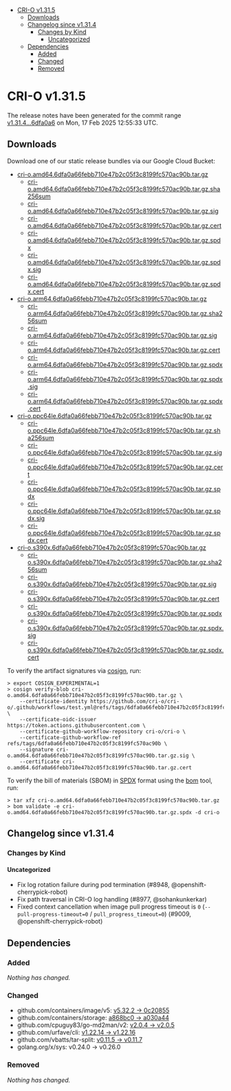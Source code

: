 - [CRI-O v1.31.5](#cri-o-v1315)
  - [Downloads](#downloads)
  - [Changelog since v1.31.4](#changelog-since-v1314)
    - [Changes by Kind](#changes-by-kind)
      - [Uncategorized](#uncategorized)
  - [Dependencies](#dependencies)
    - [Added](#added)
    - [Changed](#changed)
    - [Removed](#removed)

# CRI-O v1.31.5

The release notes have been generated for the commit range
[v1.31.4...6dfa0a6](https://github.com/cri-o/cri-o/compare/v1.31.4...v1.31.5) on Mon, 17 Feb 2025 12:55:33 UTC.

## Downloads

Download one of our static release bundles via our Google Cloud Bucket:

- [cri-o.amd64.6dfa0a66febb710e47b2c05f3c8199fc570ac90b.tar.gz](https://storage.googleapis.com/cri-o/artifacts/cri-o.amd64.6dfa0a66febb710e47b2c05f3c8199fc570ac90b.tar.gz)
  - [cri-o.amd64.6dfa0a66febb710e47b2c05f3c8199fc570ac90b.tar.gz.sha256sum](https://storage.googleapis.com/cri-o/artifacts/cri-o.amd64.6dfa0a66febb710e47b2c05f3c8199fc570ac90b.tar.gz.sha256sum)
  - [cri-o.amd64.6dfa0a66febb710e47b2c05f3c8199fc570ac90b.tar.gz.sig](https://storage.googleapis.com/cri-o/artifacts/cri-o.amd64.6dfa0a66febb710e47b2c05f3c8199fc570ac90b.tar.gz.sig)
  - [cri-o.amd64.6dfa0a66febb710e47b2c05f3c8199fc570ac90b.tar.gz.cert](https://storage.googleapis.com/cri-o/artifacts/cri-o.amd64.6dfa0a66febb710e47b2c05f3c8199fc570ac90b.tar.gz.cert)
  - [cri-o.amd64.6dfa0a66febb710e47b2c05f3c8199fc570ac90b.tar.gz.spdx](https://storage.googleapis.com/cri-o/artifacts/cri-o.amd64.6dfa0a66febb710e47b2c05f3c8199fc570ac90b.tar.gz.spdx)
  - [cri-o.amd64.6dfa0a66febb710e47b2c05f3c8199fc570ac90b.tar.gz.spdx.sig](https://storage.googleapis.com/cri-o/artifacts/cri-o.amd64.6dfa0a66febb710e47b2c05f3c8199fc570ac90b.tar.gz.spdx.sig)
  - [cri-o.amd64.6dfa0a66febb710e47b2c05f3c8199fc570ac90b.tar.gz.spdx.cert](https://storage.googleapis.com/cri-o/artifacts/cri-o.amd64.6dfa0a66febb710e47b2c05f3c8199fc570ac90b.tar.gz.spdx.cert)
- [cri-o.arm64.6dfa0a66febb710e47b2c05f3c8199fc570ac90b.tar.gz](https://storage.googleapis.com/cri-o/artifacts/cri-o.arm64.6dfa0a66febb710e47b2c05f3c8199fc570ac90b.tar.gz)
  - [cri-o.arm64.6dfa0a66febb710e47b2c05f3c8199fc570ac90b.tar.gz.sha256sum](https://storage.googleapis.com/cri-o/artifacts/cri-o.arm64.6dfa0a66febb710e47b2c05f3c8199fc570ac90b.tar.gz.sha256sum)
  - [cri-o.arm64.6dfa0a66febb710e47b2c05f3c8199fc570ac90b.tar.gz.sig](https://storage.googleapis.com/cri-o/artifacts/cri-o.arm64.6dfa0a66febb710e47b2c05f3c8199fc570ac90b.tar.gz.sig)
  - [cri-o.arm64.6dfa0a66febb710e47b2c05f3c8199fc570ac90b.tar.gz.cert](https://storage.googleapis.com/cri-o/artifacts/cri-o.arm64.6dfa0a66febb710e47b2c05f3c8199fc570ac90b.tar.gz.cert)
  - [cri-o.arm64.6dfa0a66febb710e47b2c05f3c8199fc570ac90b.tar.gz.spdx](https://storage.googleapis.com/cri-o/artifacts/cri-o.arm64.6dfa0a66febb710e47b2c05f3c8199fc570ac90b.tar.gz.spdx)
  - [cri-o.arm64.6dfa0a66febb710e47b2c05f3c8199fc570ac90b.tar.gz.spdx.sig](https://storage.googleapis.com/cri-o/artifacts/cri-o.arm64.6dfa0a66febb710e47b2c05f3c8199fc570ac90b.tar.gz.spdx.sig)
  - [cri-o.arm64.6dfa0a66febb710e47b2c05f3c8199fc570ac90b.tar.gz.spdx.cert](https://storage.googleapis.com/cri-o/artifacts/cri-o.arm64.6dfa0a66febb710e47b2c05f3c8199fc570ac90b.tar.gz.spdx.cert)
- [cri-o.ppc64le.6dfa0a66febb710e47b2c05f3c8199fc570ac90b.tar.gz](https://storage.googleapis.com/cri-o/artifacts/cri-o.ppc64le.6dfa0a66febb710e47b2c05f3c8199fc570ac90b.tar.gz)
  - [cri-o.ppc64le.6dfa0a66febb710e47b2c05f3c8199fc570ac90b.tar.gz.sha256sum](https://storage.googleapis.com/cri-o/artifacts/cri-o.ppc64le.6dfa0a66febb710e47b2c05f3c8199fc570ac90b.tar.gz.sha256sum)
  - [cri-o.ppc64le.6dfa0a66febb710e47b2c05f3c8199fc570ac90b.tar.gz.sig](https://storage.googleapis.com/cri-o/artifacts/cri-o.ppc64le.6dfa0a66febb710e47b2c05f3c8199fc570ac90b.tar.gz.sig)
  - [cri-o.ppc64le.6dfa0a66febb710e47b2c05f3c8199fc570ac90b.tar.gz.cert](https://storage.googleapis.com/cri-o/artifacts/cri-o.ppc64le.6dfa0a66febb710e47b2c05f3c8199fc570ac90b.tar.gz.cert)
  - [cri-o.ppc64le.6dfa0a66febb710e47b2c05f3c8199fc570ac90b.tar.gz.spdx](https://storage.googleapis.com/cri-o/artifacts/cri-o.ppc64le.6dfa0a66febb710e47b2c05f3c8199fc570ac90b.tar.gz.spdx)
  - [cri-o.ppc64le.6dfa0a66febb710e47b2c05f3c8199fc570ac90b.tar.gz.spdx.sig](https://storage.googleapis.com/cri-o/artifacts/cri-o.ppc64le.6dfa0a66febb710e47b2c05f3c8199fc570ac90b.tar.gz.spdx.sig)
  - [cri-o.ppc64le.6dfa0a66febb710e47b2c05f3c8199fc570ac90b.tar.gz.spdx.cert](https://storage.googleapis.com/cri-o/artifacts/cri-o.ppc64le.6dfa0a66febb710e47b2c05f3c8199fc570ac90b.tar.gz.spdx.cert)
- [cri-o.s390x.6dfa0a66febb710e47b2c05f3c8199fc570ac90b.tar.gz](https://storage.googleapis.com/cri-o/artifacts/cri-o.s390x.6dfa0a66febb710e47b2c05f3c8199fc570ac90b.tar.gz)
  - [cri-o.s390x.6dfa0a66febb710e47b2c05f3c8199fc570ac90b.tar.gz.sha256sum](https://storage.googleapis.com/cri-o/artifacts/cri-o.s390x.6dfa0a66febb710e47b2c05f3c8199fc570ac90b.tar.gz.sha256sum)
  - [cri-o.s390x.6dfa0a66febb710e47b2c05f3c8199fc570ac90b.tar.gz.sig](https://storage.googleapis.com/cri-o/artifacts/cri-o.s390x.6dfa0a66febb710e47b2c05f3c8199fc570ac90b.tar.gz.sig)
  - [cri-o.s390x.6dfa0a66febb710e47b2c05f3c8199fc570ac90b.tar.gz.cert](https://storage.googleapis.com/cri-o/artifacts/cri-o.s390x.6dfa0a66febb710e47b2c05f3c8199fc570ac90b.tar.gz.cert)
  - [cri-o.s390x.6dfa0a66febb710e47b2c05f3c8199fc570ac90b.tar.gz.spdx](https://storage.googleapis.com/cri-o/artifacts/cri-o.s390x.6dfa0a66febb710e47b2c05f3c8199fc570ac90b.tar.gz.spdx)
  - [cri-o.s390x.6dfa0a66febb710e47b2c05f3c8199fc570ac90b.tar.gz.spdx.sig](https://storage.googleapis.com/cri-o/artifacts/cri-o.s390x.6dfa0a66febb710e47b2c05f3c8199fc570ac90b.tar.gz.spdx.sig)
  - [cri-o.s390x.6dfa0a66febb710e47b2c05f3c8199fc570ac90b.tar.gz.spdx.cert](https://storage.googleapis.com/cri-o/artifacts/cri-o.s390x.6dfa0a66febb710e47b2c05f3c8199fc570ac90b.tar.gz.spdx.cert)

To verify the artifact signatures via [cosign](https://github.com/sigstore/cosign), run:

```console
> export COSIGN_EXPERIMENTAL=1
> cosign verify-blob cri-o.amd64.6dfa0a66febb710e47b2c05f3c8199fc570ac90b.tar.gz \
    --certificate-identity https://github.com/cri-o/cri-o/.github/workflows/test.yml@refs/tags/6dfa0a66febb710e47b2c05f3c8199fc570ac90b \
    --certificate-oidc-issuer https://token.actions.githubusercontent.com \
    --certificate-github-workflow-repository cri-o/cri-o \
    --certificate-github-workflow-ref refs/tags/6dfa0a66febb710e47b2c05f3c8199fc570ac90b \
    --signature cri-o.amd64.6dfa0a66febb710e47b2c05f3c8199fc570ac90b.tar.gz.sig \
    --certificate cri-o.amd64.6dfa0a66febb710e47b2c05f3c8199fc570ac90b.tar.gz.cert
```

To verify the bill of materials (SBOM) in [SPDX](https://spdx.org) format using the [bom](https://sigs.k8s.io/bom) tool, run:

```console
> tar xfz cri-o.amd64.6dfa0a66febb710e47b2c05f3c8199fc570ac90b.tar.gz
> bom validate -e cri-o.amd64.6dfa0a66febb710e47b2c05f3c8199fc570ac90b.tar.gz.spdx -d cri-o
```

## Changelog since v1.31.4

### Changes by Kind

#### Uncategorized
 - Fix log rotation failure during pod termination (#8948, @openshift-cherrypick-robot)
 - Fix path traversal in CRI-O log handling (#8977, @sohankunkerkar)
 - Fixed context cancellation when image pull progress timeout is `0` (`--pull-progress-timeout=0` / `pull_progress_timeout=0`) (#9009, @openshift-cherrypick-robot)

## Dependencies

### Added
_Nothing has changed._

### Changed
- github.com/containers/image/v5: [v5.32.2 → 0c20855](https://github.com/containers/image/compare/v5.32.2...0c20855)
- github.com/containers/storage: [a868bc0 → a030a44](https://github.com/containers/storage/compare/a868bc0...a030a44)
- github.com/cpuguy83/go-md2man/v2: [v2.0.4 → v2.0.5](https://github.com/cpuguy83/go-md2man/compare/v2.0.4...v2.0.5)
- github.com/urfave/cli: [v1.22.14 → v1.22.16](https://github.com/urfave/cli/compare/v1.22.14...v1.22.16)
- github.com/vbatts/tar-split: [v0.11.5 → v0.11.7](https://github.com/vbatts/tar-split/compare/v0.11.5...v0.11.7)
- golang.org/x/sys: v0.24.0 → v0.26.0

### Removed
_Nothing has changed._
